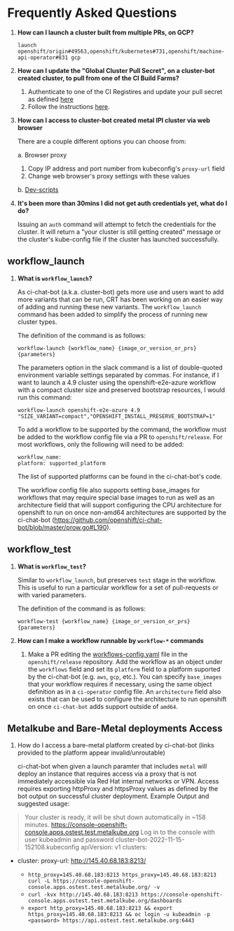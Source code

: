 # Frequently Asked Questions

1. **How can I launch a cluster built from multiple PRs, on GCP?**

    `launch openshift/origin#49563,openshift/kubernetes#731,openshift/machine-api-operator#831 gcp`


2. **How can I update the "Global Cluster Pull Secret", on a cluster-bot created cluster, to pull from one of the CI Build Farms?**

   1. Authenticate to one of the CI Registires and update your pull secret as defined [here](https://docs.ci.openshift.org/docs/how-tos/use-registries-in-build-farm/#how-do-i-log-in-to-pull-images-that-require-authentication)
   2. Follow the instructions [here](https://docs.openshift.com/container-platform/4.7/support/remote_health_monitoring/opting-out-of-remote-health-reporting.html#images-update-global-pull-secret_opting-out-remote-health-reporting).


3. **How can I access to cluster-bot created metal IPI cluster via web browser**

   There are a couple different options you can choose from:

   a. Browser proxy
   1. Copy IP address and port number from kubeconfig's `proxy-url` field
   2. Change web browser's proxy settings with these values
   
   b. [Dev-scripts](https://github.com/openshift-metal3/dev-scripts/#gui)


4. **It's been more than 30mins I did not get auth credentials yet, what do I do?**

   Issuing an `auth` command will attempt to fetch the credentials for the cluster.  It will return a "your cluster is still getting created" message or the cluster's kube-config file if the cluster has launched successfully.

## workflow_launch
1. **What is `workflow_launch`?**

   As ci-chat-bot (a.k.a. cluster-bot) gets more use and users want to add more variants that can be run, CRT has been working on an easier way of adding and running these new variants. The `workflow_launch` command has been added to simplify the process of running new cluster types. 

   The definition of the command is as follows:

   `workflow-launch {workflow_name} {image_or_version_or_prs} {parameters}`

   The parameters option in the slack command is a list of double-quoted environment variable settings separated by commas. For instance, if I want to launch a 4.9 cluster using the openshift-e2e-azure workflow with a compact cluster size and preserved bootstrap resources, I would run this command:

   `workflow-launch openshift-e2e-azure 4.9 "SIZE_VARIANT=compact","OPENSHIFT_INSTALL_PRESERVE_BOOTSTRAP=1"`

   To add a workflow to be supported by the command, the workflow must be added to the workflow config file via a PR to `openshift/release`. For most workflows, only the following will need to be added:
   ```
   workflow_name:
   platform: supported_platform
   ```

   The list of supported platforms can be found in the ci-chat-bot's code.

   The workflow config file also supports setting base_images for workflows that may require special base images to run as well as an architecture field that will support configuring the CPU architecture for openshift to run on once non-amd64 architectures are supported by the ci-chat-bot (https://github.com/openshift/ci-chat-bot/blob/master/prow.go#L190).

## workflow_test
1. **What is `workflow_test`?**

   Similar to `workflow_launch`, but preserves `test` stage in the workflow. This is useful to run a particular workflow for a set of pull-requests or with varied parameters.

   The definition of the command is as follows:

   `workflow-test {workflow_name} {image_or_version_or_prs} {parameters}`


2. **How can I make a workflow runnable by `workflow-*` commands**

   1. Make a PR editing the
      [workflows-config.yaml](https://github.com/openshift/release/blob/master/core-services/ci-chat-bot/workflows-config.yaml)
      file in the `openshift/release` repository. Add the workflow as an object
      under the `workflows` field and set its `platform` field to a platform
      suported by the ci-chat-bot (e.g. `aws`, `gcp`, etc.). You can specify
      `base_images` that your workflow requires if necessary, using the same object
      definition as in a `ci-operator` config file. An `architecture` field also
      exists that can be used to configure the architecture to run openshift on
      once `ci-chat-bot` adds support outside of `amd64`.


## Metalkube and Bare-Metal deployments Access
1. How do I access a bare-metal platform created by ci-chat-bot (links provided to the platform appear invalid/unroutable)

    ci-chat-bot when given a launch paramter that includes `metal` will deploy an instance that requires access via a proxy that is not immediately accessible via Red Hat internal networks or VPN. Access requires exporting httpProxy and httpsProxy values as defined by the bot output on successful cluster deployment. 
    Example Output and suggested usage:
>    Your cluster is ready, it will be shut down automatically in ~158 minutes.
https://console-openshift-console.apps.ostest.test.metalkube.org
Log in to the console with user kubeadmin and password <redacted>
cluster-bot-2022-11-15-152108.kubeconfig
apiVersion: v1
clusters:
- cluster:
    proxy-url: http://145.40.68.183:8213/


    - `http_proxy=145.40.68.183:8213 https_proxy=145.40.68.183:8213 curl -L https://console-openshift-console.apps.ostest.test.metalkube.org/ -v`
    - `curl -kvx http://145.40.68.183:8213 https://console-openshift-console.apps.ostest.test.metalkube.org/dashboards`
    - `export http_proxy=145.40.68.183:8213 && export https_proxy=145.40.68.183:8213 && oc login -u kubeadmin -p <password> https://api.ostest.test.metalkube.org:6443`
